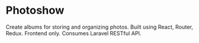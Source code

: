 # Photoshow

Create albums for storing and organizing photos. Built using React, Router, Redux. Frontend only. Consumes Laravel RESTful API.
